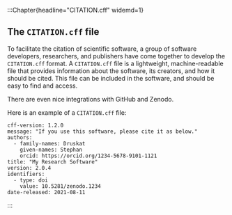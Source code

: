 
:::Chapter{headline="CITATION.cff" widemd=1}
## The `CITATION.cff` file

To facilitate the citation of scientific software, a group of software developers, researchers, and publishers have come together to develop the `CITATION.cff` format. A `CITATION.cff` file is a lightweight, machine-readable file that provides information about the software, its creators, and how it should be cited. This file can be included in the software, and should be easy to find and access.

There are even nice integrations with GitHub and Zenodo. 

Here is an example of a `CITATION.cff` file:

```
cff-version: 1.2.0
message: "If you use this software, please cite it as below."
authors:
  - family-names: Druskat
    given-names: Stephan
    orcid: https://orcid.org/1234-5678-9101-1121
title: "My Research Software"
version: 2.0.4
identifiers:
  - type: doi
    value: 10.5281/zenodo.1234
date-released: 2021-08-11
```

:::
